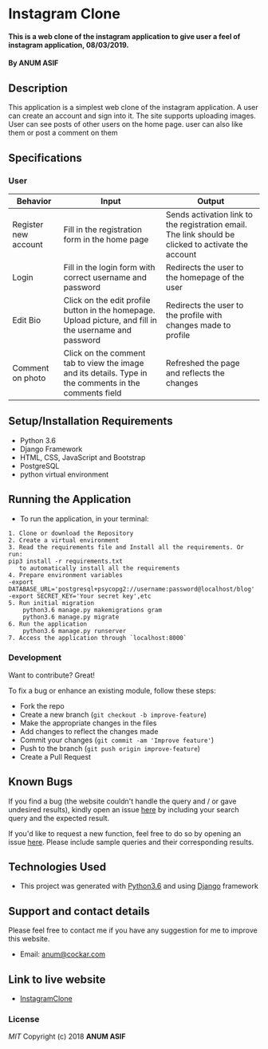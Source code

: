 # Instagram Clone
#### This is a web clone of the instagram application to give user a feel of instagram application, 08/03/2019.
#### By **ANUM ASIF**
## Description
This application is a simplest web clone of the instagram application. A user can create an account and sign into it. The site supports uploading images. User can see posts of other users on the home page. user can also like them or post a comment on them
## Specifications
### User
| Behavior            | Input                         | Output                        | 
| ------------------- | ----------------------------- | ----------------------------- |
| Register new account | Fill in the registration form in the home page | Sends activation link to the registration email. The link should be clicked to activate the account |
| Login | Fill in the login form with correct username and password | Redirects the user to the homepage of the user |
| Edit Bio | Click on the edit profile button in the homepage. Upload picture, and fill in the username and password | Redirects the user to the profile with changes made to profile |
| Comment on photo | Click on the comment tab to view the image and its details. Type in the comments in the comments field | Refreshed the page and reflects the changes |

## Setup/Installation Requirements
- Python 3.6
- Django Framework
- HTML, CSS, JavaScript and Bootstrap
- PostgreSQL
- python virtual environment
## Running the Application
   * To run the application, in your terminal:

    1. Clone or download the Repository
    2. Create a virtual environment
    3. Read the requirements file and Install all the requirements. Or run: 
	pip3 install -r requirements.txt 
       to automatically install all the requirements
    4. Prepare environment variables
	-export DATABASE_URL='postgresql+psycopg2://username:password@localhost/blog'
	-export SECRET_KEY='Your secret key',etc
    5. Run initial migration
    	python3.6 manage.py makemigrations gram
    	python3.6 manage.py migrate
    6. Run the application
    	python3.6 manage.py runserver    	
    7. Access the application through `localhost:8000`
	
### Development
Want to contribute? Great!

To fix a bug or enhance an existing module, follow these steps:

- Fork the repo
- Create a new branch (`git checkout -b improve-feature`)
- Make the appropriate changes in the files
- Add changes to reflect the changes made
- Commit your changes (`git commit -am 'Improve feature'`)
- Push to the branch (`git push origin improve-feature`)
- Create a Pull Request 
## Known Bugs
If you find a bug (the website couldn't handle the query and / or gave undesired results), kindly open an issue [here](https://github.com/AnumAsif/instagram/issues/new) by including your search query and the expected result.

If you'd like to request a new function, feel free to do so by opening an issue [here](https://github.com/AnumAsif/instagram/issues/new). Please include sample queries and their corresponding results.
## Technologies Used
- This project was generated with [Python3.6](https://devdocs.io/python~3.6/) and using [Django](https://docs.djangoproject.com/en/2.1/) framework
## Support and contact details
Please feel free to contact me if you have any suggestion for me to improve this website.
- Email: anum@cockar.com
## Link to live website
- [InstagramClone](https://instagramclone.herokuapp.com/)
### License
*MIT*
Copyright (c) 2018 **ANUM ASIF**
